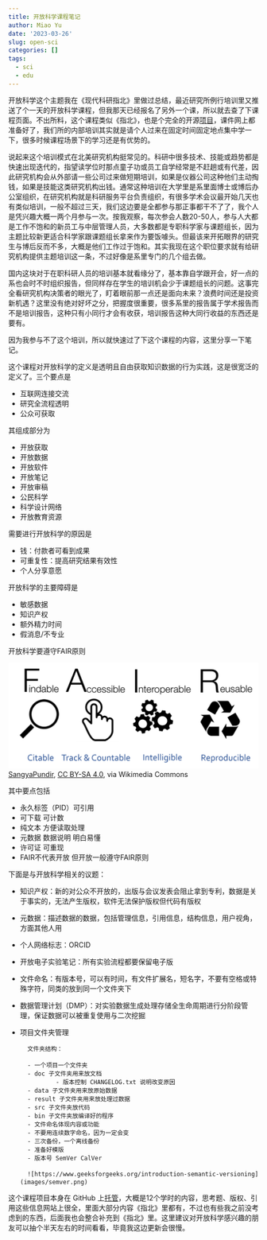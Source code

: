 ```yaml
---
title: 开放科学课程笔记
author: Miao Yu
date: '2023-03-26'
slug: open-sci
categories: []
tags:
  - sci
  - edu
---
```


开放科学这个主题我在《现代科研指北》里做过总结，最近研究所例行培训里又推送了个一天的开放科学课程，但我那天已经报名了另外一个课，所以就去查了下课程页面。不出所料，这个课程类似《指北》，也是个完全的开源[项目](https://carpentries-incubator.github.io/fair-bio-practice/index.html)，课件网上都准备好了，我们所的内部培训其实就是请个人过来在固定时间固定地点集中学一下，很多时候课程场景下的学习还是有优势的。

说起来这个培训模式在北美研究机构挺常见的。科研中很多技术、技能或趋势都是快速出现迭代的，指望读学位时那点童子功或员工自学经常是不赶趟或有代差，因此研究机构会从外部请一些公司过来做短期培训，如果是仪器公司这种他们主动掏钱，如果是技能这类研究机构出钱。通常这种培训在大学里是系里面博士或博后办公室组织，在研究机构就是科研服务平台负责组织，有很多学术会议最开始几天也有类似培训，一般不超过三天，我们这边要是全都参与那正事都干不了了，我个人是凭兴趣大概一两个月参与一次。按我观察，每次参会人数20-50人，参与人大都是工作不饱和的新员工与中层管理人员，大多数都是专职科学家与课题组长，因为主题比较新更适合科学家跟课题组长拿来作为要饭噱头。但最该来开拓眼界的研究生与博后反而不多，大概是他们工作过于饱和。其实我现在这个职位要求就有给研究机构提供主题培训这一条，不过好像是系里专门的几个组去做。

国内这块对于在职科研人员的培训基本就看缘分了，基本靠自学跟开会，好一点的系也会时不时组织报告，但同样存在学生的培训机会少于课题组长的问题。这事完全看研究机构决策者的眼光了，盯着眼前那一点还是面向未来？浪费时间还是投资新机遇？这里没有绝对好坏之分，把握度很重要，很多系里的报告属于学术报告而不是培训报告，这种只有小同行才会有收获，培训报告这种大同行收益的东西还是要有。

因为我参与不了这个培训，所以就快速过了下这个课程的内容，这里分享一下笔记。

这个课程对开放科学的定义是透明且自由获取知识数据的行为实践，这是很宽泛的定义了。三个要点是

- 互联网连接交流
- 研究全流程透明
- 公众可获取

其组成部分为

- 开放获取
- 开放数据
- 开放软件
- 开放笔记
- 开放审稿
- 公民科学
- 科学设计网络
- 开放教育资源

需要进行开放科学的原因是

- 钱：付款者可看到成果
- 可重复性：提高研究结果有效性
- 个人分享意愿

开放科学的主要障碍是

- 敏感数据
- 知识产权
- 额外精力时间
- 假消息/不专业

开放科学要遵守FAIR原则

![](images/FAIR.png)
<a href="https://commons.wikimedia.org/wiki/File:FAIR_data_principles.jpg">SangyaPundir</a>, <a href="https://creativecommons.org/licenses/by-sa/4.0">CC BY-SA 4.0</a>, via Wikimedia Commons

其中要点包括

- 永久标签（PID）可引用
- 可下载 可计数
- 纯文本 方便读取处理
- 元数据 数据说明 明白易懂
- 许可证 可重现
- FAIR不代表开放 但开放一般遵守FAIR原则

下面是与开放科学相关的议题：

- 知识产权：新的对公众不开放的，出版与会议发表会阻止拿到专利，数据是关于事实的，无法产生版权，软件无法保护版权但代码有版权

- 元数据：描述数据的数据，包括管理信息，引用信息，结构信息，用户视角，方面其他人用

- 个人网络标志：ORCID

- 开放电子实验笔记：所有实验流程都要保留电子版

- 文件命名：有版本号，可以有时间，有文件扩展名，短名字，不要有空格或特殊字符，同类的放到同一个文件夹下

- 数据管理计划（DMP）：对实验数据生成处理存储全生命周期进行分阶段管理，保证数据可以被重复使用与二次挖掘

- 项目文件夹管理

        文件夹结构：

        - 一个项目一个文件夹
        - doc 子文件夹用来放文档
                - 版本控制 CHANGELOG.txt 说明改变原因
        - data 子文件夹用来放原始数据
        - result 子文件夹用来放处理过数据
        - src 子文件夹放代码
        - bin 子文件夹放编译好的程序
        - 文件命名体现内容或功能
        - 不要用连续数字命名，因为一定会变
        - 三次备份，一个离线备份
        - 准备好模版
        - 版本号 SemVer CalVer
        
        ![https://www.geeksforgeeks.org/introduction-semantic-versioning](images/semver.png)
        
这个课程项目本身在 GitHub 上[托管](https://github.com/carpentries-incubator/fair-bio-practice)，大概是12个学时的内容，思考题、版权、引用这些信息网站上很全，里面大部分内容《指北》里都有，不过也有些我之前没考虑到的东西，后面我也会整合补充到《指北》里。这里建议对开放科学感兴趣的朋友可以抽个半天左右的时间看看，毕竟我这边更新会很慢。
        